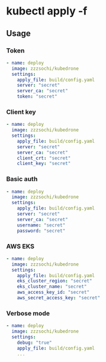 # kubectl apply -f <file>

## Usage


### Token

```yaml
- name: deploy
  image: zzzsochi/kubedrone
  settings:
    apply_file: build/config.yaml
    server: "secret"
    server_ca: "secret"
    token: "secret"
```

### Client key

```yaml
- name: deploy
  image: zzzsochi/kubedrone
  settings:
    apply_file: build/config.yaml
    server: "secret"
    server_ca: "secret"
    client_crt: "secret"
    client_key: "secret"
```

### Basic auth

```yaml
- name: deploy
  image: zzzsochi/kubedrone
  settings:
    apply_file: build/config.yaml
    server: "secret"
    server_ca: "secret"
    username: "secret"
    password: "secret"
```

### AWS EKS

```yaml
- name: deploy
  image: zzzsochi/kubedrone
  settings:
    apply_file: build/config.yaml
    eks_cluster_region: "secret"
    eks_cluster_name: "secret"
    aws_access_key_id: "secret"
    aws_secret_access_key: "secret"
```

### Verbose mode

```yaml
- name: deploy
  image: zzzsochi/kubedrone
  settings:
    debug: "true"
    apply_file: build/config.yaml
    ...
```
